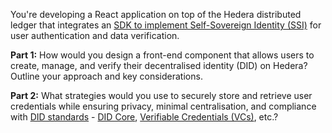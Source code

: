 You're developing a React application on top of the Hedera distributed ledger that integrates an [SDK to implement Self-Sovereign Identity (SSI)](https://docs.hedera.com/hedera/sdks-and-apis/sdks#decentralized-identity-sdks) for user authentication and data verification.

**Part 1:**
How would you design a front-end component that allows users to create, manage, and verify their decentralised identity (DID) on Hedera? Outline your approach and key considerations.

**Part 2:**
What strategies would you use to securely store and retrieve user credentials while ensuring privacy, minimal centralisation, and compliance with [DID standards](https://www.w3.org/TR/did-1.0/) - [DID Core](https://www.w3.org/TR/did-1.0/#core-properties), [Verifiable Credentials (VCs)](https://www.w3.org/TR/vc-data-model/), etc.?
